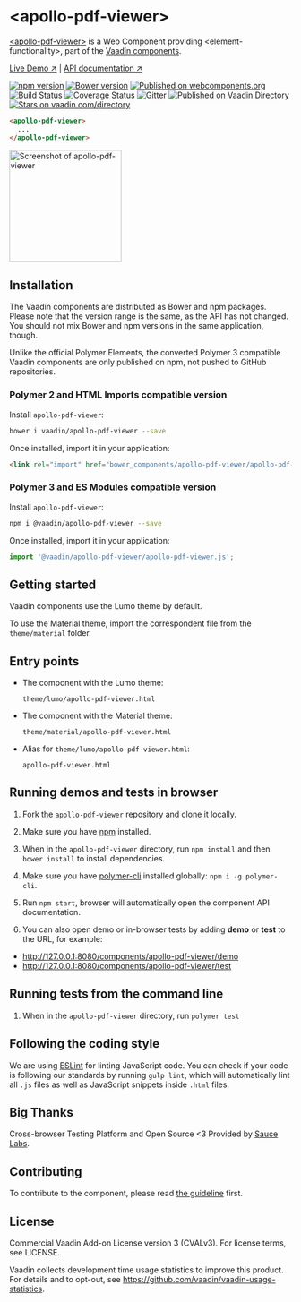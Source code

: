 # &lt;apollo-pdf-viewer&gt;

[&lt;apollo-pdf-viewer&gt;](https://vaadin.com/components/apollo-pdf-viewer) is a Web Component providing &lt;element-functionality&gt;, part of the [Vaadin components](https://vaadin.com/components).

[Live Demo ↗](https://vaadin.com/components/apollo-pdf-viewer/html-examples)
|
[API documentation ↗](https://vaadin.com/components/apollo-pdf-viewer/html-api)

[![npm version](https://badgen.net/npm/v/@vaadin/apollo-pdf-viewer)](https://www.npmjs.com/package/@vaadin/apollo-pdf-viewer)
[![Bower version](https://badgen.net/github/release/vaadin/apollo-pdf-viewer)](https://github.com/vaadin/apollo-pdf-viewer/releases)
[![Published on webcomponents.org](https://img.shields.io/badge/webcomponents.org-published-blue.svg)](https://www.webcomponents.org/element/vaadin/apollo-pdf-viewer)
[![Build Status](https://travis-ci.org/vaadin/apollo-pdf-viewer.svg?branch=master)](https://travis-ci.org/vaadin/apollo-pdf-viewer)
[![Coverage Status](https://coveralls.io/repos/github/vaadin/apollo-pdf-viewer/badge.svg?branch=master)](https://coveralls.io/github/vaadin/apollo-pdf-viewer?branch=master)
[![Gitter](https://badges.gitter.im/Join%20Chat.svg)](https://gitter.im/vaadin/web-components?utm_source=badge&utm_medium=badge&utm_campaign=pr-badge)
[![Published on Vaadin Directory](https://img.shields.io/badge/Vaadin%20Directory-published-00b4f0.svg)](https://vaadin.com/directory/component/vaadinapollo-pdf-viewer)
[![Stars on vaadin.com/directory](https://img.shields.io/vaadin-directory/star/apollo-pdf-viewer-directory-urlidentifier.svg)](https://vaadin.com/directory/component/vaadinapollo-pdf-viewer)
<!--
```
<custom-element-demo>
  <template>
    <script src="../webcomponentsjs/webcomponents-lite.js"></script>
    <link rel="import" href="apollo-pdf-viewer.html">
    <next-code-block></next-code-block>
  </template>
</custom-element-demo>
```
-->
```html
<apollo-pdf-viewer>
  ...
</apollo-pdf-viewer>
```

[<img src="https://raw.githubusercontent.com/vaadin/apollo-pdf-viewer/master/screenshot.png" width="200" alt="Screenshot of apollo-pdf-viewer">](https://vaadin.com/components/apollo-pdf-viewer)


## Installation

The Vaadin components are distributed as Bower and npm packages.
Please note that the version range is the same, as the API has not changed.
You should not mix Bower and npm versions in the same application, though.

Unlike the official Polymer Elements, the converted Polymer 3 compatible Vaadin components
are only published on npm, not pushed to GitHub repositories.

### Polymer 2 and HTML Imports compatible version

Install `apollo-pdf-viewer`:

```sh
bower i vaadin/apollo-pdf-viewer --save
```

Once installed, import it in your application:

```html
<link rel="import" href="bower_components/apollo-pdf-viewer/apollo-pdf-viewer.html">
```
### Polymer 3 and ES Modules compatible version


Install `apollo-pdf-viewer`:

```sh
npm i @vaadin/apollo-pdf-viewer --save
```

Once installed, import it in your application:

```js
import '@vaadin/apollo-pdf-viewer/apollo-pdf-viewer.js';
```

## Getting started

Vaadin components use the Lumo theme by default.

To use the Material theme, import the correspondent file from the `theme/material` folder.

## Entry points

- The component with the Lumo theme:

  `theme/lumo/apollo-pdf-viewer.html`

- The component with the Material theme:

  `theme/material/apollo-pdf-viewer.html`

- Alias for `theme/lumo/apollo-pdf-viewer.html`:

  `apollo-pdf-viewer.html`


## Running demos and tests in browser

1. Fork the `apollo-pdf-viewer` repository and clone it locally.

1. Make sure you have [npm](https://www.npmjs.com/) installed.

1. When in the `apollo-pdf-viewer` directory, run `npm install` and then `bower install` to install dependencies.

1. Make sure you have [polymer-cli](https://www.npmjs.com/package/polymer-cli) installed globally: `npm i -g polymer-cli`.

1. Run `npm start`, browser will automatically open the component API documentation.

1. You can also open demo or in-browser tests by adding **demo** or **test** to the URL, for example:

  - http://127.0.0.1:8080/components/apollo-pdf-viewer/demo
  - http://127.0.0.1:8080/components/apollo-pdf-viewer/test


## Running tests from the command line

1. When in the `apollo-pdf-viewer` directory, run `polymer test`


## Following the coding style

We are using [ESLint](http://eslint.org/) for linting JavaScript code. You can check if your code is following our standards by running `gulp lint`, which will automatically lint all `.js` files as well as JavaScript snippets inside `.html` files.


## Big Thanks

Cross-browser Testing Platform and Open Source <3 Provided by [Sauce Labs](https://saucelabs.com).


## Contributing

  To contribute to the component, please read [the guideline](https://github.com/vaadin/vaadin-core/blob/master/CONTRIBUTING.md) first.


## License

Commercial Vaadin Add-on License version 3 (CVALv3). For license terms, see LICENSE.

Vaadin collects development time usage statistics to improve this product. For details and to opt-out, see https://github.com/vaadin/vaadin-usage-statistics.